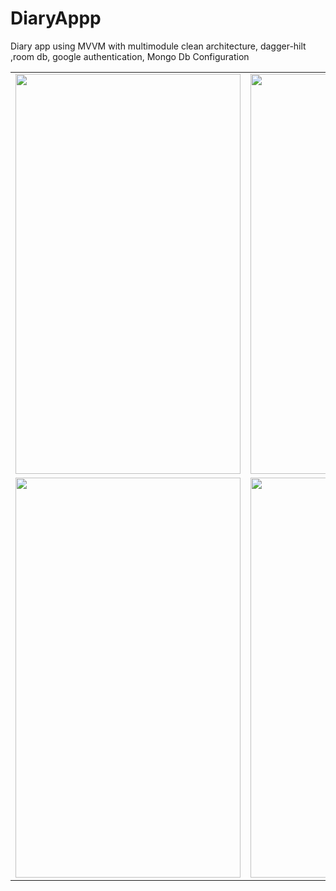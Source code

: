 # DiaryAppp
Diary app using MVVM with multimodule clean architecture, dagger-hilt ,room db, google authentication, Mongo Db Configuration


<table>
  <tr>
      <td><img src="https://user-images.githubusercontent.com/45313305/220534581-d3eae6e3-29e8-4aed-98e5-4b029d2b1d5f.jpg" width=360 height=640></td>
     <td><img src="https://user-images.githubusercontent.com/45313305/220534587-739d4dee-2818-4008-9a2b-c5e2b7d770e2.jpg" width=360 height=640></td>
  </tr>
<tr>
   <td><img src="https://user-images.githubusercontent.com/45313305/220534591-eb81caac-1124-4cb6-857c-c82c753a5057.jpg" width=360 height=640></td>
   <td><img src="https://user-images.githubusercontent.com/45313305/220534601-7846313f-346e-49d1-b851-a35875ad35d4.jpg" width=360 height=640></td>
  </tr>

 </table>
